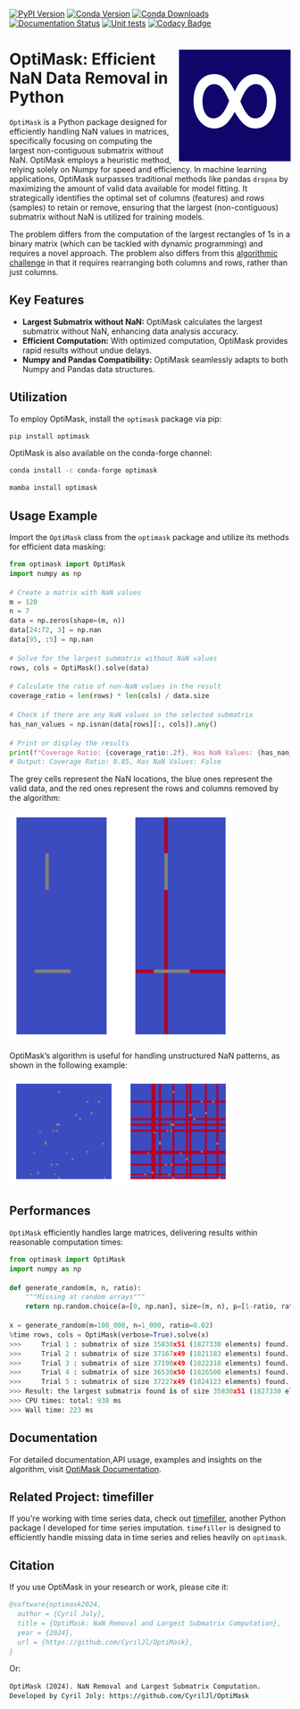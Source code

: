 [![PyPI Version](https://img.shields.io/pypi/v/optimask.svg)](https://pypi.org/project/optimask/)
[![Conda Version](https://img.shields.io/conda/vn/conda-forge/optimask.svg)](https://anaconda.org/conda-forge/optimask)
[![Conda Downloads](https://anaconda.org/conda-forge/optimask/badges/downloads.svg)](https://anaconda.org/conda-forge/optimask)
[![Documentation Status](https://img.shields.io/readthedocs/optimask?logo=read-the-docs)](https://optimask.readthedocs.io/en/latest/?badge=latest)
[![Unit tests](https://github.com/CyrilJl/OptiMask/actions/workflows/pytest.yml/badge.svg)](https://github.com/CyrilJl/OptiMask/actions/workflows/pytest.yml)
[![Codacy Badge](https://api.codacy.com/project/badge/Grade/bdca34283887428488957959bc1abcc1)](https://app.codacy.com/gh/CyrilJl/OptiMask?utm_source=github.com&utm_medium=referral&utm_content=CyrilJl/OptiMask&utm_campaign=Badge_Grade)

# <img src="https://raw.githubusercontent.com/CyrilJl/OptiMask/main/docs/source/_static/icon.svg" alt="Logo OptiMask" width="200" height="200" align="right"> OptiMask: Efficient NaN Data Removal in Python

`OptiMask` is a Python package designed for efficiently handling NaN values in matrices, specifically focusing on computing the largest non-contiguous submatrix without NaN. OptiMask employs a heuristic method, relying solely on Numpy for speed and efficiency. In machine learning applications, OptiMask surpasses traditional methods like pandas `dropna` by maximizing the amount of valid data available for model fitting. It strategically identifies the optimal set of columns (features) and rows (samples) to retain or remove, ensuring that the largest (non-contiguous) submatrix without NaN is utilized for training models.

The problem differs from the computation of the largest rectangles of 1s in a binary matrix (which can be tackled with dynamic programming) and requires a novel approach. The problem also differs from this [algorithmic challenge](https://leetcode.com/problems/largest-submatrix-with-rearrangements/description/) in that it requires rearranging both columns and rows, rather than just columns.

## Key Features

- **Largest Submatrix without NaN:** OptiMask calculates the largest submatrix without NaN, enhancing data analysis accuracy.
- **Efficient Computation:** With optimized computation, OptiMask provides rapid results without undue delays.
- **Numpy and Pandas Compatibility:** OptiMask seamlessly adapts to both Numpy and Pandas data structures.

## Utilization

To employ OptiMask, install the `optimask` package via pip:

```bash
pip install optimask
```

OptiMask is also available on the conda-forge channel:

```bash
conda install -c conda-forge optimask
```

```bash
mamba install optimask
```

## Usage Example

Import the `OptiMask` class from the `optimask` package and utilize its methods for efficient data masking:

```python
from optimask import OptiMask
import numpy as np

# Create a matrix with NaN values
m = 120
n = 7
data = np.zeros(shape=(m, n))
data[24:72, 3] = np.nan
data[95, :5] = np.nan

# Solve for the largest submatrix without NaN values
rows, cols = OptiMask().solve(data)

# Calculate the ratio of non-NaN values in the result
coverage_ratio = len(rows) * len(cols) / data.size

# Check if there are any NaN values in the selected submatrix
has_nan_values = np.isnan(data[rows][:, cols]).any()

# Print or display the results
print(f"Coverage Ratio: {coverage_ratio:.2f}, Has NaN Values: {has_nan_values}")
# Output: Coverage Ratio: 0.85, Has NaN Values: False
```

The grey cells represent the NaN locations, the blue ones represent the valid data, and the red ones represent the rows and columns removed by the algorithm:

<img src="https://github.com/CyrilJl/OptiMask/blob/main/docs/source/_static/example0.png?raw=true" width="400">

OptiMask’s algorithm is useful for handling unstructured NaN patterns, as shown in the following example:

<img src="https://github.com/CyrilJl/OptiMask/blob/main/docs/source/_static/example2.png?raw=true" width="400">

## Performances
``OptiMask`` efficiently handles large matrices, delivering results within reasonable computation times:

```python
from optimask import OptiMask
import numpy as np

def generate_random(m, n, ratio):
    """Missing at random arrays"""
    return np.random.choice(a=[0, np.nan], size=(m, n), p=[1-ratio, ratio])

x = generate_random(m=100_000, n=1_000, ratio=0.02)
%time rows, cols = OptiMask(verbose=True).solve(x)
>>> 	Trial 1 : submatrix of size 35830x51 (1827330 elements) found.
>>> 	Trial 2 : submatrix of size 37167x49 (1821183 elements) found.
>>> 	Trial 3 : submatrix of size 37190x49 (1822310 elements) found.
>>> 	Trial 4 : submatrix of size 36530x50 (1826500 elements) found.
>>> 	Trial 5 : submatrix of size 37227x49 (1824123 elements) found.
>>> Result: the largest submatrix found is of size 35830x51 (1827330 elements) found.
>>> CPU times: total: 938 ms
>>> Wall time: 223 ms
```

## Documentation

For detailed documentation,API usage, examples and insights on the algorithm, visit [OptiMask Documentation](https://optimask.readthedocs.io/en/latest/index.html).

## Related Project: timefiller

If you're working with time series data, check out [timefiller](https://github.com/CyrilJl/TimeFiller), another Python package I developed for time series imputation. ``timefiller`` is designed to efficiently handle missing data in time series and relies heavily on ``optimask``.

## Citation

If you use OptiMask in your research or work, please cite it:

```bibtex
@software{optimask2024,
  author = {Cyril Joly},
  title = {OptiMask: NaN Removal and Largest Submatrix Computation},
  year = {2024},
  url = {https://github.com/CyrilJl/OptiMask},
}
```
Or:

```OptiMask (2024). NaN Removal and Largest Submatrix Computation. Developed by Cyril Joly: https://github.com/CyrilJl/OptiMask```

